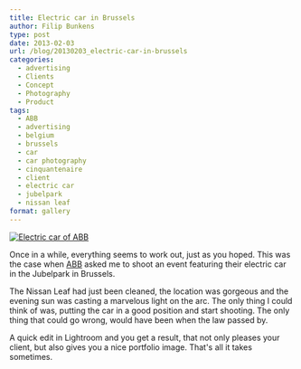 ```yaml
---
title: Electric car in Brussels
author: Filip Bunkens
type: post
date: 2013-02-03
url: /blog/20130203_electric-car-in-brussels
categories:
  - advertising
  - Clients
  - Concept
  - Photography
  - Product
tags:
  - ABB
  - advertising
  - belgium
  - brussels
  - car
  - car photography
  - cinquantenaire
  - client
  - electric car
  - jubelpark
  - nissan leaf
format: gallery
---
```

[![Electric car of ABB][1]](/images/blogposts/20121211_abb_autoworld-8281.jpg)

Once in a while, everything seems to work out, just as you hoped. This was the case when <a href="http://www.abb.be" rel="contact met" title="ABB">ABB</a> asked me to shoot an event featuring their electric car in the Jubelpark in Brussels.

The Nissan Leaf had just been cleaned, the location was gorgeous and the evening sun was casting a marvelous light on the arc. The only thing I could think of was, putting the car in a good position and start shooting. The only thing that could go wrong, would have been when the law passed by.

A quick edit in Lightroom and you get a result, that not only pleases your client, but also gives you a nice portfolio image. That's all it takes sometimes.

 [1]: /images/blogposts/20121211_abb_autoworld-8281.jpg
